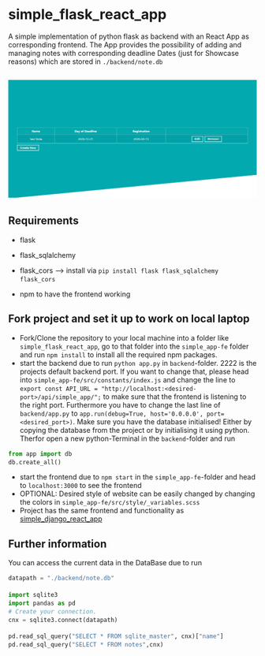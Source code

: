 # simple_flask_react_app
A simple implementation of python flask as backend with an React App as corresponding frontend. The App provides the possibility of adding and managing notes with corresponding deadline Dates (just for Showcase reasons) which are stored in `./backend/note.db`

<h2 align="center">
  <img src=https://github.com/papstchaka/simple_flask_react_app/blob/master/simple_app-fe/src/assets/frontend_view.jpg alt="Frontend View" width="800px" />
</h2>

## Requirements
* flask
* flask_sqlalchemy
* flask_cors
--> install via `pip install flask flask_sqlalchemy flask_cors`

* npm to have the frontend working

## Fork project and set it up to work on local laptop
* Fork/Clone the repository to your local machine into a folder like `simple_flask_react_app`, go to that folder into the `simple_app-fe` folder and run `npm install` to install all the required npm packages.
* start the backend due to run `python app.py` in `backend`-folder. 2222 is the projects default backend port. If you want to change that, please head into `simple_app-fe/src/constants/index.js` and change the line to `export const API_URL = "http://localhost:<desired-port>/api/simple_app/";` to make sure that the frontend is listening to the right port. Furthermore you have to change the last line of `backend/app.py` to `app.run(debug=True, host='0.0.0.0', port=<desired_port>)`. Make sure you have the database initialised! Either by copying the database from the project or by initialising it using python. Therfor open a new python-Terminal in the `backend`-folder and run 
```python
from app import db
db.create_all()
```
* start the frontend due to `npm start` in the `simple_app-fe`-folder and head to `localhost:3000` to see the frontend
* OPTIONAL: Desired style of website can be easily changed by changing the colors in `simple_app-fe/src/style/_variables.scss`
* Project has the same frontend and functionality as <a href="https://github.com/papstchaka/simple_django_react_app" target="_blank">simple_django_react_app</a>


## Further information
You can access the current data in the DataBase due to run 

```python
datapath = "./backend/note.db"

import sqlite3
import pandas as pd
# Create your connection.
cnx = sqlite3.connect(datapath)

pd.read_sql_query("SELECT * FROM sqlite_master", cnx)["name"]
pd.read_sql_query("SELECT * FROM notes",cnx)
```
